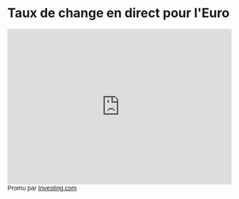 # Taux de change en direct pour l'Euro

<iframe src="https://fr.widgets.investing.com/live-currency-cross-rates?theme=darkTheme&pairs=1,6,9,10,16,148" width="100%" height="350px" frameborder="0" allowtransparency="true" marginwidth="0" marginheight="0"></iframe><div class="poweredBy" style="font-family: Arial, Helvetica, sans-serif;">Promu par <a href="https://fr.investing.com?utm_source=WMT&amp;utm_medium=referral&amp;utm_campaign=LIVE_CURRENCY_X_RATES&amp;utm_content=Footer%20Link" target="_blank" rel="nofollow">Investing.com</a></div>
